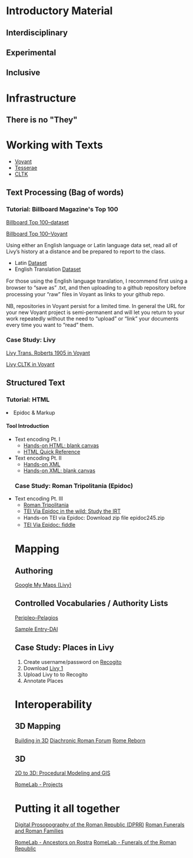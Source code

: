 # Introductory Material

## Interdisciplinary
## Experimental
## Inclusive

# Infrastructure

## There is no "They"

# Working with Texts

<ul>
<li><a href="https://voyant-tools.org/">Voyant</a></li>
<li><a href="http://tesserae.caset.buffalo.edu/">Tesserae</a></li>
<li><a href="http://cltk.org/">CLTK</a></li>
</ul>

## Text Processing (Bag of words)

### Tutorial: Billboard Magazine's Top 100 

[Billboard Top 100–dataset](https://ucla.box.com/s/udoi7xevkxm1ctmcghix34t5wu5vsczd)


[Billboard Top 100–Voyant](https://voyant-tools.org/?corpus=c4f2af29137822e633da6bca64b6d7a3)

<p>Using either an English language or Latin language data set, read all of Livy’s history at a distance and be prepared to report to the class.</p>
<ul>
<li>Latin <a href="https://github.com/cltk/latin_text_latin_library/tree/master/livy">Dataset</a></li>
<li>English Translation <a href="http://mcadams.posc.mu.edu/txt/ah/Livy/">Dataset</a></li>
</ul>
<p>For those using the English language translation, I recommend ﬁrst using a browser to “save as” .txt, and then uploading to a github repository before processing your “raw” ﬁles in Voyant as links to your github repo.</p>
<p>NB, repositories in Voyant persist for a limited time. In general the URL for your new Voyant project is semi-permanent and will let you return to your work repeatedly without the need to “upload” or “link” your documents every time you want to “read” them.</p>

### Case Study: Livy

[Livy Trans. Roberts 1905 in Voyant](https://voyant-tools.org/?corpus=6e014da933f6434fecddf253ce23a5d5)

[Livy CLTK in Voyant](https://voyant-tools.org/?corpus=d9c9de31198902dbee1393bf77de81b1)

## Structured Text

### Tutorial: HTML

<li>Epidoc &amp; Markup</li>
 <h4 id="tool-introduction-1" class="subsubsectionHead"><span id="x1-14000"></span>Tool Introduction</h4>
<p><span id="x1-14000doc"></span></p>
<ul>
<li>Text encoding Pt. I
<ul>
<li><a href="https://jsfiddle.net/cjohanson/j84dk1cz/3/">Hands-on HTML: blank canvas</a></li>
<li><a href="http://www.simplehtmlguide.com/cheatsheet.php">HTML Quick Reference</a></li>
</ul></li>
<li>Text encoding Pt. II
<ul>
<li><a href="https://www.w3schools.com/xml/xml_xslt.asp">Hands-on XML</a></li>
<li><a href="http://fiddle.frameless.io/">Hands-on XML: blank canvas</a></li>
</ul></li>

### Case Study: Roman Tripolitania (Epidoc)

<li>Text encoding Pt. III
<ul>
<li><a href="https://peripleo.pelagios.org/ui#selected=http%3A%2F%2Fpleiades.stoa.org%2Fplaces%2F991354">Roman Tripolitania</a></li>
<li><a href="http://inslib.kcl.ac.uk/irt2009/IRT239.html#epidoc">TEI Via Epidoc in the wild: Study the IRT</a></li>
<li>Hands-on TEI via Epidoc: Download zip ﬁle epidoc245.zip</li>
<li><a href="http://fiddle.frameless.io/">TEI Via Epidoc: ﬁddle</a></li>
</ul></li>


# Mapping

## Authoring

[Google My Maps (Livy)](https://drive.google.com/open?id=12e5fgrwg4ym0N5sKku6XEp3f3LM&usp=sharing)

## Controlled Vocabularies / Authority Lists

[Peripleo–Pelagios](https://peripleo.pelagios.org/ui#q=tripolitania%20late%20roman%20province&selected=http%3A%2F%2Fgazetteer.dainst.org%2Fplace%2F2338512&basemap=AWMC)

[Sample Entry-DAI](https://gazetteer.dainst.org/app/#!/show/2338512)

## Case Study: Places in Livy

1. Create username/password on [Recogito](https://recogito.pelagios.org/)
2. Download [Livy 1](https://ucla.box.com/s/1x4pgfkqv6odd8cez9aw6o2nv84mn9qm)
3. Upload Livy to to Recogito
3. Annotate Places

# Interoperability

## 3D Mapping

[Building in 3D](https://www.sketchup.com/products/sketchup-for-web)
[Diachronic Roman Forum](https://ucla.box.com/shared/static/9sl6uosa0r69fq0029usgkfjhfgaoq7e.kmz)
[Rome Reborn](https://ucla.box.com/shared/static/qkjfiiljal6183tn2qqxrt6udgxzn8p2.kmz)

## 3D

[2D to 3D: Procedural Modeling and GIS](https://www.arcgis.com/apps/CEWebViewer/viewer.html?3dWebScene=097158ef9d9643eb82e5b7c7eb72a14e)

[RomeLab - Projects](http://hvwc.etc.ucla.edu/projects)

# Putting it all together

[Digital Prosopography of the Roman Republic (DPRR)](http://romanrepublic.ac.uk/)
[Roman Funerals and Roman Families](https://dh-199-the-shape-of-roman-history.github.io/)

[RomeLab - Ancestors on Rostra](http://hvwc.etc.ucla.edu/funerals-rostra)
[RomeLab - Funerals of the Roman Republic](http://hvwc.etc.ucla.edu/funeral-visualizations-version-2)





